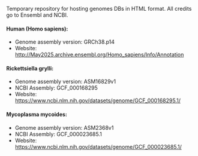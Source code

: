 Temporary repository for hosting genomes DBs in HTML format. 
All credits go to Ensembl and NCBI.

#### Human (Homo sapiens):
  - Genome assembly version: GRCh38.p14
  - Website: http://May2025.archive.ensembl.org/Homo_sapiens/Info/Annotation

#### Rickettsiella grylli:
  - Genome assembly version: ASM16829v1
  - NCBI Assembly: GCF_000168295
  - Website: https://www.ncbi.nlm.nih.gov/datasets/genome/GCF_000168295.1/


#### Mycoplasma mycoides:
  - Genome assembly version: ASM2368v1
  - NCBI Assembly: GCF_000023685.1
  - Website: https://www.ncbi.nlm.nih.gov/datasets/genome/GCF_000023685.1/
